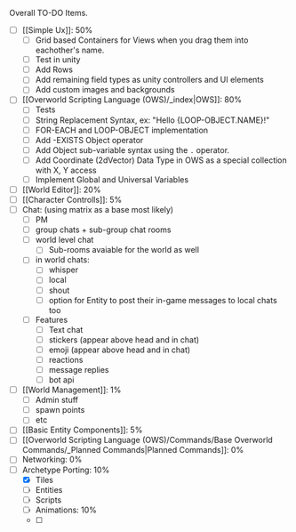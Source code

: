 Overall TO-DO Items.

- [ ] [[Simple Ux]]: 50%
	- [ ] Grid based Containers for Views when you drag them into eachother's name.
	- [ ] Test in unity
	- [ ] Add Rows
	- [ ] Add remaining field types as unity controllers and UI elements
	- [ ] Add custom images and backgrounds
- [ ] [[Overworld Scripting Language (OWS)/_index|OWS]]: 80%
	- [ ] Tests 
	- [ ] String Replacement Syntax, ex: "Hello {LOOP-OBJECT.NAME}!" 
	- [ ] FOR-EACH and LOOP-OBJECT implementation
	- [ ] Add -EXISTS Object operator
	- [ ] Add Object sub-variable syntax using the `.` operator.
	- [ ] Add Coordinate (2dVector) Data Type in OWS as a special collection with X, Y access
	- [ ] Implement Global and Universal Variables
- [ ] [[World Editor]]: 20%
- [ ] [[Character Controlls]]: 5%
- [ ] Chat: (using matrix as a base most likely)
	- [ ] PM
	- [ ] group chats + sub-group chat rooms
	- [ ] world level chat
		- [ ] Sub-rooms avaiable for the world as well
	- [ ] in world chats:
		- [ ] whisper
		- [ ] local
		- [ ] shout
		- [ ] option for Entity to post their in-game messages to local chats too
	- [ ] Features
		- [ ] Text chat
		- [ ] stickers (appear above head and in chat)
		- [ ] emoji (appear above head and in chat)
		- [ ] reactions 
		- [ ]  message replies
		- [ ] bot api
- [ ] [[World Management]]: 1%
	- [ ] Admin stuff
	- [ ] spawn points
	- [ ] etc
- [ ] [[Basic Entity Components]]: 5%
- [ ] [[Overworld Scripting Language (OWS)/Commands/Base Overworld Commands/_Planned Commands|Planned Commands]]: 0%
- [ ] Networking: 0%
- [ ] Archetype Porting: 10%
	- [x] Tiles
	- [ ] Entities
	- [ ] Scripts
	- [ ] Animations: 10%
	- [ ] 